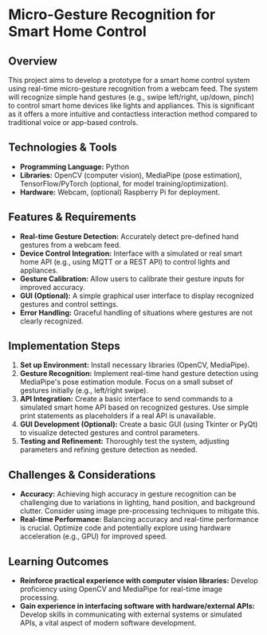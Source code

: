 # Micro-Gesture Recognition for Smart Home Control

## Overview
This project aims to develop a prototype for a smart home control system using real-time micro-gesture recognition from a webcam feed.  The system will recognize simple hand gestures (e.g., swipe left/right, up/down, pinch) to control smart home devices like lights and appliances. This is significant as it offers a more intuitive and contactless interaction method compared to traditional voice or app-based controls.

## Technologies & Tools
- **Programming Language:** Python
- **Libraries:** OpenCV (computer vision), MediaPipe (pose estimation), TensorFlow/PyTorch (optional, for model training/optimization).
- **Hardware:** Webcam, (optional) Raspberry Pi for deployment.

## Features & Requirements
- **Real-time Gesture Detection:**  Accurately detect pre-defined hand gestures from a webcam feed.
- **Device Control Integration:**  Interface with a simulated or real smart home API (e.g., using MQTT or a REST API) to control lights and appliances.
- **Gesture Calibration:** Allow users to calibrate their gesture inputs for improved accuracy.
- **GUI (Optional):**  A simple graphical user interface to display recognized gestures and control settings.
- **Error Handling:**  Graceful handling of situations where gestures are not clearly recognized.

## Implementation Steps
1. **Set up Environment:** Install necessary libraries (OpenCV, MediaPipe).
2. **Gesture Recognition:** Implement real-time hand gesture detection using MediaPipe's pose estimation module.  Focus on a small subset of gestures initially (e.g., left/right swipe).
3. **API Integration:** Create a basic interface to send commands to a simulated smart home API based on recognized gestures.  Use simple print statements as placeholders if a real API is unavailable.
4. **GUI Development (Optional):** Create a basic GUI (using Tkinter or PyQt) to visualize detected gestures and control parameters.
5. **Testing and Refinement:** Thoroughly test the system, adjusting parameters and refining gesture detection as needed.

## Challenges & Considerations
- **Accuracy:** Achieving high accuracy in gesture recognition can be challenging due to variations in lighting, hand position, and background clutter.  Consider using image pre-processing techniques to mitigate this.
- **Real-time Performance:**  Balancing accuracy and real-time performance is crucial. Optimize code and potentially explore using hardware acceleration (e.g., GPU) for improved speed.


## Learning Outcomes
- **Reinforce practical experience with computer vision libraries:** Develop proficiency using OpenCV and MediaPipe for real-time image processing.
- **Gain experience in interfacing software with hardware/external APIs:** Develop skills in communicating with external systems or simulated APIs, a vital aspect of modern software development.

